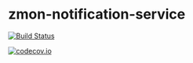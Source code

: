 # zmon-notification-service

[![Build Status](https://travis-ci.org/zalando/zmon-notification-service.svg?branch=moreTests)](https://travis-ci.org/zalando/zmon-notification-service)

[![codecov.io](https://codecov.io/github/zalando/zmon-notification-service/coverage.svg?branch=master)](https://codecov.io/github/zalando/zmon-notification-service?branch=moreTests)